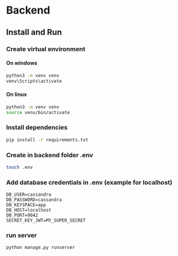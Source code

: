 # Backend

## Install and Run

### Create virtual environment

#### On windows

```sh
python3 -m venv venv
venv\Scripts\activate
```

#### On linux

```sh
python3 -m venv venv
source venv/bin/activate
```

### Install dependencies

```sh
pip install -r requirements.txt
```

### Create in backend folder .env

```sh
touch .env
```

### Add database credentials in .env (example for localhost)

```text
DB_USER=cassandra
DB_PASSWORD=cassandra
DB_KEYSPACE=app
DB_HOST=localhost
DB_PORT=9042
SECRET_KEY_JWT=MY_SUPER_SECRET
```

### run server

```sh
python manage.py runserver
```


